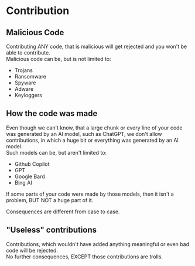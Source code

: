 # Contribution

## Malicious Code

Contributing ANY code, that is malicious will get rejected and you won't be able to contribute. \
Malicious code can be, but is not limited to:

- Trojans
- Ransomware
- Spyware
- Adware
- Keyloggers

## How the code was made

Even though we can't know, that a large chunk or every line of your code was generated by an AI model, such as ChatGPT, we don't allow contributions, in which a huge bit or everything was generated by an AI model. \
Such models can be, but aren't limited to:

- Github Copilot
- GPT
- Google Bard
- Bing AI

If some parts of your code were made by those models, then it isn't a problem, BUT NOT a huge part of it.

Consequences are different from case to case.

## "Useless" contributions

Contributions, which wouldn't have added anything meaningful or even bad code will be rejected. \
No further consequences, EXCEPT those contributions are trolls.

